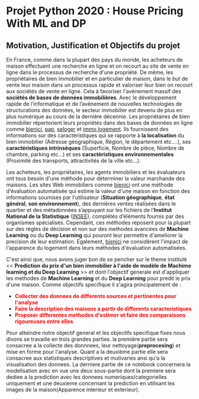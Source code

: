 
# Projet Python 2020 : House Pricing With ML and DP

## Motivation, Justification et Objectifs du projet

En France, comme dans la plupart des pays du monde, les acheteurs de maison effectuent une recherche en 
ligne et on recourt au site de vente en ligne dans le processus de recherche d'une propriété. De même, les propriétaires
 de bien immobilier et en particulier de maison, dans le but de vente leur maison dans un processus rapide et valoriser leur 
 bien on recourt aux sociétés de vente en ligne. Cela à favoriser l'avènement massif des **sociétés de bases de données immobilières**. 
 Avec le développement rapide de l’informatique et de l’avènement de nouvelles technologies de structurations des données, 
 le secteur immobilier est devenu de plus en plus numérique au cours de la dernière décennie. Les propriétaires de bien immobilier 
 répertorient leurs propriétés dans des bases de données en ligne comme [bienici](https://www.bienici.com), [pap](https://www.pap.fr/), 
 [seloger](https://www.seloger.com/) et [immo logement](https://www.logic-immo.com).  Ils fournissent des informations sur des caractéristiques
 qui se rapporte à **la localisation** du bien immobilier (Adresse géographique, Région, le département etc.…), 
 ses **caractéristiques intrinsèques** (Superficie, Nombre de pièce, Nombre de chambre, parking etc…) et ses **caractéristiques environnementales** 
 (Proximité des transports, attractivités de la ville etc…).

Les acheteurs, les propriétaires, les agents immobiliers et les évaluateurs ont tous besoin d'une méthode pour déterminer la valeur marchande des maisons. 
Les sites Web immobiliers comme [bienici](https://www.bienici.com) ont une méthode d'évaluation automatisée qui estime la valeur d'une maison en fonction 
des informations soumises par l'utilisateur (**Situation géographique**, **état général**, **son environnement**), des dernières ventes réalisées dans le 
quartier et des métadonnées s’appuyant sur les fichiers de l’**Institut National de la Statistique** ([INSEE](https://www.insee.fr/fr/accueil)), complétés 
d’éléments fournis par des organismes spécialisés. Cependant, ces méthodes reposent pour la plupart sur des règles de décision et non sur des 
methodes avancées de **Machine Learning** ou du **Deep Learning** qui pouront leur permettre d'ameliorer la precision de leur estimation.
 Egalement, [bienici](https://www.bienici.com) ne considèrent l'impact de l'apparence du logement dans leurs méthodes d'évaluation automatisées. 

C'est ainsi que, nous avons juger bon de se pencher sur le theme institulé << **Prediction du prix d'un bien immobilier à l'aide de modèle de Machime learning et du Deep Learning** >> et dont l'objectif generale est d'appliquer les methodes de **Machine Learning** et du **Deep Learning** pour predit le prix d'une maison. Comme objectifs specifique il s'agira principalement de :
 - **<font color= red>Collecter des donnees de differents sources et pertinentes pour l'analyse</font>** 
 - **<font color= red>Faire la description des maisons a partir de differents caracteristiques</font>**
 - **<font color= red>Proposer differentes methodes d'estimer et faire des comparaisons rigoureuses entre elles</font>**
 

Pour atteindre notre objectif general et les objectifs specifique fixes nous divons se travaille en trois grandes parties.
 la première partie sera consacree a la collecte des donnnees, leur nettoyage(**preprocesing**) et mise en forme pour l'analyse. 
 Quant a la deuxième partie elle sera consacree aux statistiques descriptives et mutivaries ansi qu'a la visualisation des donnees.
 La derniere partie de ce notebook concernera la modelisation avec en vue une deux sous-partie dont la premiere sera dediee a la prediction 
 avec les donnees numeriques/categorielles uniquement et une deuxieme concernant la prediction en utilisant les images de la maison(Apparence 
 interieur et exterieur).